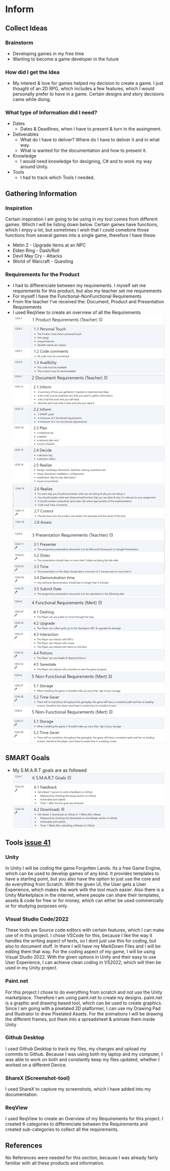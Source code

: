 # Inform
## Collect Ideas
### Brainstorm
* Developing games in my free time
* Wanting to become a game developer in the future

### How did I get the Idea
* My interest & love for games helped my decision to create a game. I just thought of an 2D RPG, which includes a few features, which I would personally prefer to have in a game. Certain designs and story decisions came while doing.

### What type of Information did I need?
* Dates
    * Dates & Deadlines, when I have to present & turn in the assingment.
* Deliverables
    * What do I have to deliver? Where do I have to deliver it and in what way.
    * What is wanted for the documentation and how to present it.
* Knowledge
    * I would need knowledge for designing, C# and to work my way around Unity.
* Tools
    * I had to track which Tools I needed.

## Gathering Information

### Inspiration
Certain inspiration I am going to be using in my tool comes from different games. Which I will be listing down below. Certain games have functions, which I enjoy a lot, but sometimes I wish that I could comebine those functions from several games into a single game, therefore I have these:
* Metin 2 - Upgrade items at an NPC
* Elden Ring - Dash/Roll
* Devil May Cry - Attacks
* World of Warcraft - Questing

### Requirements for the Product
* I had to differenciate between my requirements. I myself set me requirements for this product, but also my teacher set me requirements
* For myself I have the Functional-NonFunctional Requirements
* From the teacher I've received the: Document, Product and Presentation Requirements
* I used ReqView to create an overview of all the Requirements
![Product Requirements][PDR]
![Document Requirements][DR01]
![Document Requirements 2][DR02]
![Presentation Requirements][PR]
![Functional Requirements][FR]
![Non Functional Requirements][NFR]


## SMART Goals
* My S.M.A.R.T goals are as followed
![Smart Goals][SG]

## Tools [issue 41]

### Unity
In Unity I will be coding the game Forgotten Lands. Its a free Game Engine, which can be used to develop games of any kind. It provides templates to have a starting point, but you also have the option to just use the core and do everything from Scratch. With the given UI, the User gets a User Experience, which makes the work with the tool much easier. Also there is a Unity Marketplace in the internet, where people can share their templates, assets & code for free or for money, which can either be used commercially or for studying purposes only.

### Visual Studio Code/2022
These tools are Source code editors with certain features, which I can make use of in this project. I chose VSCode for this, because I like the way it handles the writing aspect of texts, so I dont just use this for coding, but also to document stuff. In there I will have my MarkDown Files and I will be editing them that way. For the coding aspect of my game, I will be using Visual Studio 2022. With the given options in Unity and their easy to use User Experience, I can achieve clean coding in VS2022, which will then be used in my Unity project.

### Paint.net
For this project I chose to do everything from scratch and not use the Unity marketplace. Therefore I am using paint.net to create my designs. paint.net is a graphic and drawing based tool, which can be used to create graphics. Since I am going with a pixelated 2D platformer, I can use my Drawing Pad and Illustrator to draw Pixelated Assets. For the animations I will be drawing the different frames, put them into a spreadsheet & animate them inside Unity

### Github Desktop
I used Github Desktop to track my files, my changes and upload my commits to Github. Because I was using both my laptop and my computer, I was able to work on both and constantly keep my files updated, whether I worked on a different Device.

### ShareX (Screenshot-tool)
I used ShareX to capture my screenshots, which I have added into my documentation.

### ReqView
I used ReqView to create an Overview of my Requirements for this project. I created 6 categories to differenciate between the Requirements and created sub-categories to collect all the requirements.

## References
No References were needed for this section, because I was already fairly familiar with all these products and information.


[issue 41]: https://github.com/MysterionNY/m431_ap24a_ForgottenLands/issues/41


[DR01]: ../02_Resources/Images/01_DocumentRequirements01.png
[DR02]: ../02_Resources/Images/01_DocumentRequirements02.png
[FR]: ../02_Resources/Images/01_FunctionalRequirements.png
[NFR]: ../02_Resources/Images/01_NonFunctionalRequirements.png
[PR]: ../02_Resources/Images/01_PresentationRequirements.png
[PDR]: ../02_Resources/Images/01_ProductRequirements.png
[SG]: ../02_Resources/Images/01_SmartGoals.png